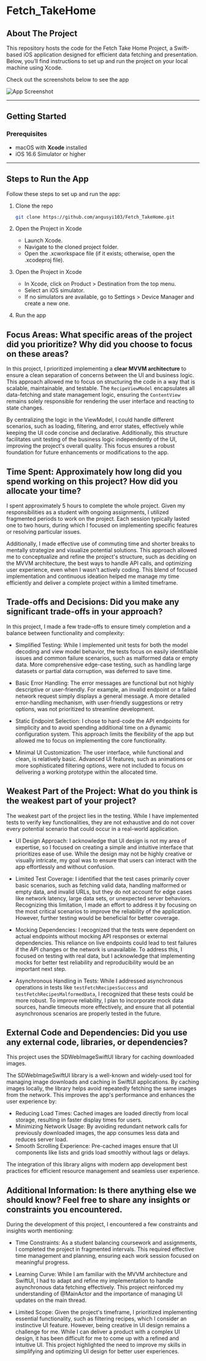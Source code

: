 # Fetch_TakeHome

## About The Project

This repository hosts the code for the Fetch Take Home Project, a Swift-based iOS application designed for efficient data fetching and presentation. Below, you’ll find instructions to set up and run the project on your local machine using Xcode.

Check out the screenshots below to see the app

![App Screenshot](screenshot.png)

---

## Getting Started
### Prerequisites

- macOS with **Xcode** installed
- iOS 16.6 Simulator or higher

---

## Steps to Run the App

Follow these steps to set up and run the app:

1. Clone the repo
   ```sh
   git clone https://github.com/angusyi103/Fetch_TakeHome.git
   ```

2. Open the Project in Xcode
    * Launch Xcode.
    * Navigate to the cloned project folder.
    * Open the .xcworkspace file (if it exists; otherwise, open the .xcodeproj file).

3. Open the Project in Xcode
    * In Xcode, click on Product > Destination from the top menu.
    * Select an iOS simulator.
    * If no simulators are available, go to Settings > Device Manager and create a new one.

4. Run the app


## Focus Areas: What specific areas of the project did you prioritize? Why did you choose to focus on these areas?
In this project, I prioritized implementing a **clear MVVM architecture** to ensure a clean separation of concerns between the UI and business logic. This approach allowed me to focus on structuring the code in a way that is scalable, maintainable, and testable. The `RecipeViewModel` encapsulates all data-fetching and state management logic, ensuring the `ContentView` remains solely responsible for rendering the user interface and reacting to state changes.

By centralizing the logic in the ViewModel, I could handle different scenarios, such as loading, filtering, and error states, effectively while keeping the UI code concise and declarative. Additionally, this structure facilitates unit testing of the business logic independently of the UI, improving the project's overall quality. This focus ensures a robust foundation for future enhancements or modifications to the app.

## Time Spent: Approximately how long did you spend working on this project? How did you allocate your time?
I spent approximately 5 hours to complete the whole project. Given my responsibilities as a student with ongoing assignments, I utilized fragmented periods to work on the project. Each session typically lasted one to two hours, during which I focused on implementing specific features or resolving particular issues.

Additionally, I made effective use of commuting time and shorter breaks to mentally strategize and visualize potential solutions. This approach allowed me to conceptualize and refine the project's structure, such as deciding on the MVVM architecture, the best ways to handle API calls, and optimizing user experience, even when I wasn't actively coding. This blend of focused implementation and continuous ideation helped me manage my time efficiently and deliver a complete project within a limited timeframe.

## Trade-offs and Decisions: Did you make any significant trade-offs in your approach?
In this project, I made a few trade-offs to ensure timely completion and a balance between functionality and complexity:

* Simplified Testing: While I implemented unit tests for both the model decoding and view model behavior, the tests focus on easily identifiable issues and common failure scenarios, such as malformed data or empty data. More comprehensive edge-case testing, such as handling large datasets or partial data corruption, was deferred to save time.

* Basic Error Handling: The error messages are functional but not highly descriptive or user-friendly. For example, an invalid endpoint or a failed network request simply displays a general message. A more detailed error-handling mechanism, with user-friendly suggestions or retry options, was not prioritized to streamline development.

* Static Endpoint Selection: I chose to hard-code the API endpoints for simplicity and to avoid spending additional time on a dynamic configuration system. This approach limits the flexibility of the app but allowed me to focus on implementing the core functionality.

* Minimal UI Customization: The user interface, while functional and clean, is relatively basic. Advanced UI features, such as animations or more sophisticated filtering options, were not included to focus on delivering a working prototype within the allocated time.

## Weakest Part of the Project: What do you think is the weakest part of your project?
The weakest part of the project lies in the testing. While I have implemented tests to verify key functionalities, they are not exhaustive and do not cover every potential scenario that could occur in a real-world application.

* UI Design Approach: I acknowledge that UI design is not my area of expertise, so I focused on creating a simple and intuitive interface that prioritizes ease of use. While the design may not be highly creative or visually intricate, my goal was to ensure that users can interact with the app effortlessly and without confusion.

* Limited Test Coverage: I identified that the test cases primarily cover basic scenarios, such as fetching valid data, handling malformed or empty data, and invalid URLs, but they do not account for edge cases like network latency, large data sets, or unexpected server behaviors. Recognizing this limitation, I made an effort to address it by focusing on the most critical scenarios to improve the reliability of the application. However, further testing would be beneficial for better coverage.

* Mocking Dependencies: I recognized that the tests were dependent on actual endpoints without mocking API responses or external dependencies. This reliance on live endpoints could lead to test failures if the API changes or the network is unavailable. To address this, I focused on testing with real data, but I acknowledge that implementing mocks for better test reliability and reproducibility would be an important next step.

* Asynchronous Handling in Tests: While I addressed asynchronous operations in tests like `testFetchRecipesSuccess` and `testFetchRecipesMalformedData`, I recognized that these tests could be more robust. To improve reliability, I plan to incorporate mock data sources, handle timeouts more effectively, and ensure that all potential asynchronous scenarios are properly tested in the future.

## External Code and Dependencies: Did you use any external code, libraries, or dependencies?
This project uses the SDWebImageSwiftUI library for caching downloaded images.

The SDWebImageSwiftUI library is a well-known and widely-used tool for managing image downloads and caching in SwiftUI applications. By caching images locally, the library helps avoid repeatedly fetching the same images from the network. This improves the app's performance and enhances the user experience by:

* Reducing Load Times: Cached images are loaded directly from local storage, resulting in faster display times for users.
* Minimizing Network Usage: By avoiding redundant network calls for previously downloaded images, the app consumes less data and reduces server load.
* Smooth Scrolling Experience: Pre-cached images ensure that UI components like lists and grids load smoothly without lags or delays.

The integration of this library aligns with modern app development best practices for efficient resource management and seamless user experience.


## Additional Information: Is there anything else we should know? Feel free to share any insights or constraints you encountered.

During the development of this project, I encountered a few constraints and insights worth mentioning:

* Time Constraints: As a student balancing coursework and assignments, I completed the project in fragmented intervals. This required effective time management and planning, ensuring each work session focused on meaningful progress.

* Learning Curve: While I am familiar with the MVVM architecture and SwiftUI, I had to adapt and refine my implementation to handle asynchronous data fetching effectively. This project reinforced my understanding of @MainActor and the importance of managing UI updates on the main thread.

* Limited Scope: Given the project's timeframe, I prioritized implementing essential functionality, such as filtering recipes, which I consider an instinctive UI feature. However, being creative in UI design remains a challenge for me. While I can deliver a product with a complex UI design, it has been difficult for me to come up with a refined and intuitive UI. This project highlighted the need to improve my skills in simplifying and optimizing UI design for better user experiences.